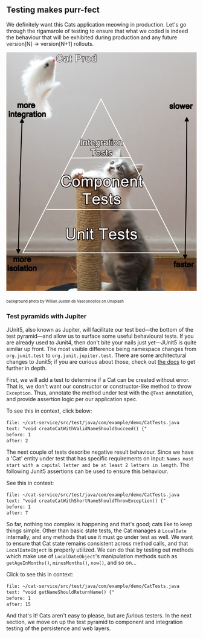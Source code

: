 ## Testing makes purr-fect

We definitely want this Cats application meowing in production.
Let's go through the rigamarole of testing to ensure that what we coded is indeed
the behaviour that will be exhibited during production and any future
version[N] -> version[N+1] rollouts.

![alt_text](images/cat-test-pyramid2.png "Test pyramid - background photo by Willian Justen de Vasconcellos on Unsplash")

<font size="1"> background photo by Willian Justen de Vasconcellos on Unsplash</font> 
### Test pyramids with Jupiter

JUnit5, also known as Jupiter, will facilitate our test bed—the bottom of the test pyramid—and allow us to surface some useful behavioural tests. If you are already used to Junit4, then don't bite your nails just yet—JUnit5 is quite similar up front. The most visible difference being namespace changes from `org.junit.test` to `org.junit.jupiter.test`. There are some architectural changes to Junit5; if you are curious about those, check out [the docs](https://junit.org/junit5/docs/current/user-guide/) to get further in depth. 

First, we will add a test to determine if a Cat can be created without error. That is, we don't want our constructor
or constructor-like method to throw `Exception`. Thus, annotate the method under test with the `@Test` annotation, 
and provide assertion logic per our application spec.

To see this in context, click below:

```editor:select-matching-text
file: ~/cat-service/src/test/java/com/example/demo/CatTests.java
text: "void createCatWithValidNameShouldSucceed() {"
before: 1
after: 2
```

The next couple of tests describe negative result behaviour. Since we have a 'Cat' entity under test that has specific requirements on input: `Names must start with a capital letter and be at least 2 letters in length`. The following Junit5 assertions can be used to ensure this behaviour.

See this in context:

```editor:select-matching-text
file: ~/cat-service/src/test/java/com/example/demo/CatTests.java
text: "void createCatWithShortNameShouldThrowException() {"
before: 1
after: 7
```

So far, nothing too complex is happening and that's good; cats like to keep things simple. Other than basic state tests, the Cat manages a `LocalDate` internally, and any methods that use it must go under test as well. We want to ensure that Cat state remains consistent across method calls, and that 
`LocalDateObject` is properly utilized. We can do that by testing out methods which make use of `LocalDateObject`'s manipulation methods such as `getAgeInMonths()`, `minusMonths()`, `now()`, and so on...


Click to see this in context:

```editor:select-matching-text
file: ~/cat-service/src/test/java/com/example/demo/CatTests.java
text: "void getNameShouldReturnName() {"
before: 1
after: 15
```

And that's it! Cats aren't easy to please, but are *fur*ious testers. In the next section, we move on up the test pyramid to component and integration testing of the persistence and web layers.